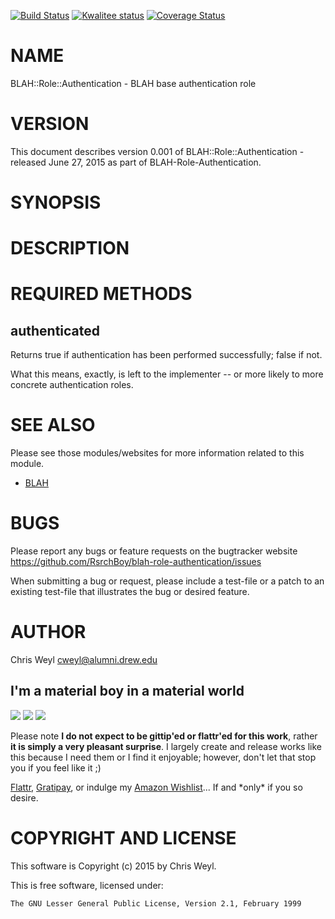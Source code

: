 [![Build Status](https://travis-ci.org/RsrchBoy/blah-role-authentication.svg?branch=master)](https://travis-ci.org/RsrchBoy/blah-role-authentication)
[![Kwalitee status](http://cpants.cpanauthors.org/dist/BLAH-Role-Authentication.png)](http://cpants.charsbar.org/dist/overview/BLAH-Role-Authentication)
[![Coverage Status](https://coveralls.io/repos/RsrchBoy/blah-role-authentication/badge.png?branch=master)](https://coveralls.io/r/RsrchBoy/blah-role-authentication?branch=master)

# NAME

BLAH::Role::Authentication - BLAH base authentication role

# VERSION

This document describes version 0.001 of BLAH::Role::Authentication - released June 27, 2015 as part of BLAH-Role-Authentication.

# SYNOPSIS

# DESCRIPTION

# REQUIRED METHODS

## authenticated

Returns true if authentication has been performed successfully; false if not.

What this means, exactly, is left to the implementer -- or more likely to more
concrete authentication roles.

# SEE ALSO

Please see those modules/websites for more information related to this module.

- [BLAH](https://metacpan.org/pod/BLAH)

# BUGS

Please report any bugs or feature requests on the bugtracker website
https://github.com/RsrchBoy/blah-role-authentication/issues

When submitting a bug or request, please include a test-file or a
patch to an existing test-file that illustrates the bug or desired
feature.

# AUTHOR

Chris Weyl <cweyl@alumni.drew.edu>

## I'm a material boy in a material world

<div>
    <a href="https://gratipay.com/RsrchBoy/"><img src="http://img.shields.io/gratipay/RsrchBoy.svg" /></a>
    <a href="http://bit.ly/rsrchboys-wishlist"><img src="http://wps.io/wp-content/uploads/2014/05/amazon_wishlist.resized.png" /></a>
    <a href="https://flattr.com/submit/auto?user_id=RsrchBoy&url=https%3A%2F%2Fgithub.com%2FRsrchBoy%2Fblah-role-authentication&title=RsrchBoy's%20CPAN%20BLAH-Role-Authentication&tags=%22RsrchBoy's%20BLAH-Role-Authentication%20in%20the%20CPAN%22"><img src="http://api.flattr.com/button/flattr-badge-large.png" /></a>
</div>

Please note **I do not expect to be gittip'ed or flattr'ed for this work**,
rather **it is simply a very pleasant surprise**. I largely create and release
works like this because I need them or I find it enjoyable; however, don't let
that stop you if you feel like it ;)

[Flattr](https://flattr.com/submit/auto?user_id=RsrchBoy&url=https%3A%2F%2Fgithub.com%2FRsrchBoy%2Fblah-role-authentication&title=RsrchBoy&#x27;s%20CPAN%20BLAH-Role-Authentication&tags=%22RsrchBoy&#x27;s%20BLAH-Role-Authentication%20in%20the%20CPAN%22),
[Gratipay](https://gratipay.com/RsrchBoy/), or indulge my
[Amazon Wishlist](http://bit.ly/rsrchboys-wishlist)...  If and \*only\* if you so desire.

# COPYRIGHT AND LICENSE

This software is Copyright (c) 2015 by Chris Weyl.

This is free software, licensed under:

    The GNU Lesser General Public License, Version 2.1, February 1999
